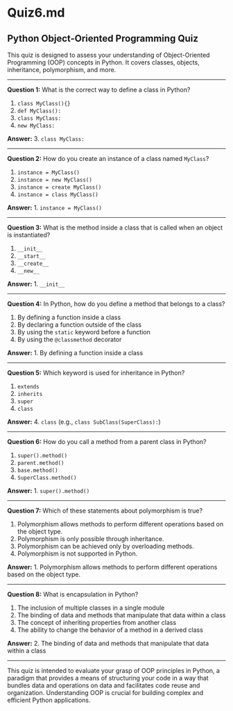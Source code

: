# Quiz6.md

## Python Object-Oriented Programming Quiz

This quiz is designed to assess your understanding of Object-Oriented Programming (OOP) concepts in Python. It covers classes, objects, inheritance, polymorphism, and more.

---

**Question 1:** What is the correct way to define a class in Python?

1. `class MyClass(){}`
2. `def MyClass():`
3. `class MyClass:`
4. `new MyClass:`

**Answer:** 3. `class MyClass:`

---

**Question 2:** How do you create an instance of a class named `MyClass`?

1. `instance = MyClass()`
2. `instance = new MyClass()`
3. `instance = create MyClass()`
4. `instance = class MyClass()`

**Answer:** 1. `instance = MyClass()`

---

**Question 3:** What is the method inside a class that is called when an object is instantiated?

1. `__init__`
2. `__start__`
3. `__create__`
4. `__new__`

**Answer:** 1. `__init__`

---

**Question 4:** In Python, how do you define a method that belongs to a class?

1. By defining a function inside a class
2. By declaring a function outside of the class
3. By using the `static` keyword before a function
4. By using the `@classmethod` decorator

**Answer:** 1. By defining a function inside a class

---

**Question 5:** Which keyword is used for inheritance in Python?

1. `extends`
2. `inherits`
3. `super`
4. `class`

**Answer:** 4. `class` (e.g., `class SubClass(SuperClass):`)

---

**Question 6:** How do you call a method from a parent class in Python?

1. `super().method()`
2. `parent.method()`
3. `base.method()`
4. `SuperClass.method()`

**Answer:** 1. `super().method()`

---

**Question 7:** Which of these statements about polymorphism is true?

1. Polymorphism allows methods to perform different operations based on the object type.
2. Polymorphism is only possible through inheritance.
3. Polymorphism can be achieved only by overloading methods.
4. Polymorphism is not supported in Python.

**Answer:** 1. Polymorphism allows methods to perform different operations based on the object type.

---

**Question 8:** What is encapsulation in Python?

1. The inclusion of multiple classes in a single module
2. The binding of data and methods that manipulate that data within a class
3. The concept of inheriting properties from another class
4. The ability to change the behavior of a method in a derived class

**Answer:** 2. The binding of data and methods that manipulate that data within a class

---

This quiz is intended to evaluate your grasp of OOP principles in Python, a paradigm that provides a means of structuring your code in a way that bundles data and operations on data and facilitates code reuse and organization. Understanding OOP is crucial for building complex and efficient Python applications.
